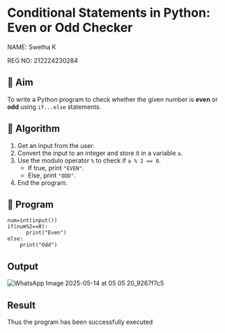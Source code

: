 # Conditional Statements in Python: Even or Odd Checker

NAME: Swetha K

REG NO: 212224230284


## 🎯 Aim
To write a Python program to check whether the given number is **even** or **odd** using `if...else` statements.

## 🧠 Algorithm
1. Get an input from the user.
2. Convert the input to an integer and store it in a variable `a`.
3. Use the modulo operator `%` to check if `a % 2 == 0`.
   - If true, print `"EVEN"`.
   - Else, print `"ODD"`.
4. End the program.

## 🧾 Program
```
num=int(input())
if(num%2==0):
      print("Even")
else:
    print("Odd")
```
## Output

![WhatsApp Image 2025-05-14 at 05 05 20_9267f7c5](https://github.com/user-attachments/assets/8c327c80-f39e-4327-9931-432536650db6)

## Result

Thus the program has been successfully executed
